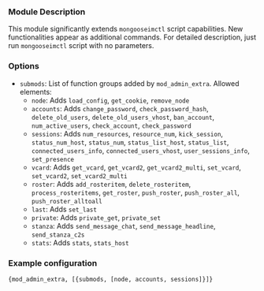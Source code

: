### Module Description
This module significantly extends `mongooseimctl` script capabilities. New functionalities appear as additional commands. For detailed description, just run `mongooseimctl` script with no parameters.

### Options
* `submods`: List of function groups added by `mod_admin_extra`. Allowed elements:
    * `node`: Adds `load_config`, `get_cookie`, `remove_node`
    * `accounts`: Adds `change_password`, `check_password_hash`, `delete_old_users`, `delete_old_users_vhost`, `ban_account`, `num_active_users`, `check_account`, `check_password`
    * `sessions`: Adds `num_resources`, `resource_num`, `kick_session`, `status_num_host`, `status_num`, `status_list_host`, `status_list`, `connected_users_info`, `connected_users_vhost`, `user_sessions_info`, `set_presence`
    * `vcard`: Adds `get_vcard`, `get_vcard2`, `get_vcard2_multi`, `set_vcard`, `set_vcard2`, `set_vcard2_multi`
    * `roster`: Adds `add_rosteritem`, `delete_rosteritem`, `process_rosteritems`, `get_roster`, `push_roster`, `push_roster_all`, `push_roster_alltoall`
    * `last`: Adds `set_last`
    * `private`: Adds `private_get`, `private_set`
    * `stanza`: Adds `send_message_chat`, `send_message_headline`, `send_stanza_c2s`
    * `stats`: Adds `stats`, `stats_host`

### Example configuration
` {mod_admin_extra, [{submods, [node, accounts, sessions]}]} `
